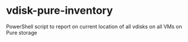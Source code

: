 # vdisk-pure-inventory
PowerShell script to report on current location of all vdisks on all VMs on Pure storage
